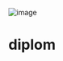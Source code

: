 ![image](https://user-images.githubusercontent.com/23456353/109978753-c875d600-7d30-11eb-8c98-d681d1679f93.png)
# diplom
